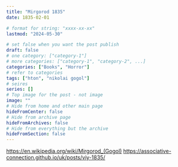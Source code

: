 ```yaml
---
title: "Mirgorod 1835"
date: 1835-02-01

# format for string: "xxxx-xx-xx"
lastmod: "2024-05-30"

# set false when you want the post publish
draft: false
# one category: ["category-1"]
# more categories: ["category-1", "category-2", ...]
categories: ["Books", "Horror"]
# refer to categories
tags: ["hton", "nikolai gogol"]
# seires
series: []
# Top image for the post - not image
image: ""
# Hide from home and other main page
hideFromCenter: false
# Hide from archive page
hideFromArchives: false
# Hide from everything but the archive
hideFromSection: false
---
```

https://en.wikipedia.org/wiki/Mirgorod_(Gogol)
https://associative-connection.github.io/uk/posts/viy-1835/
<!--more-->